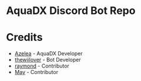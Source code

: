 # AquaDX Discord Bot Repo

# Credits

+ [Azelea](https://github.com/hykilpikonna) - AquaDX Developer
+ [thewiilover](https://github.com/thewiilover) - Bot Developer
+ [raymond](https://github.com/raymonable) - Contributor
+ [May](https://github.com/nbitzz) - Contributor